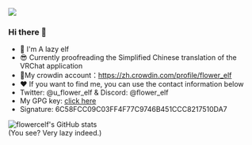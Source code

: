 ![](https://komarev.com/ghpvc/?username=flower-elf)
 
 ### Hi there 👋

- 🌱 I'm A lazy elf
- 😎 Currently proofreading the Simplified Chinese translation of the VRChat application
- 🍻My crowdin account：https://zh.crowdin.com/profile/flower_elf
- ❤️ If you want to find me, you can use the contact information below
- Twitter: @u_flower_elf & Discord: @flower_elf
- My GPG key: [click here](https://raincloud.glaorg.top/GPG)
- Signature: 6C58FCC09C03FF4F77C9746B451CCC8217510DA7


![flowercelf's GitHub stats](https://github-readme-stats.vercel.app/api?username=flower-elf&count_private=true&theme=tokyonight&show_icons=true)  
(You see? Very lazy indeed.)
